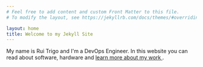 ```yaml
---
# Feel free to add content and custom Front Matter to this file.
# To modify the layout, see https://jekyllrb.com/docs/themes/#overriding-theme-defaults

layout: home
title: Welcome to my Jekyll Site
---
```


My name is Rui Trigo and I'm a DevOps Engineer. In this website you can read about software, hardware and <a href="{{ site.baseurl }}/about"> learn more about my work </a>.
